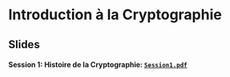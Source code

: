 # Introduction à la Cryptographie
## Slides

#### Session 1: Histoire de la Cryptographie: [`Session1.pdf`](https://github.com/kaepora/courscrypto/blob/master/slides/Session1.pdf)
